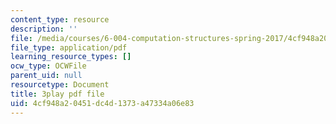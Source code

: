```yaml
---
content_type: resource
description: ''
file: /media/courses/6-004-computation-structures-spring-2017/4cf948a20451dc4d1373a47334a06e83_r3c31nh_iOc.pdf
file_type: application/pdf
learning_resource_types: []
ocw_type: OCWFile
parent_uid: null
resourcetype: Document
title: 3play pdf file
uid: 4cf948a2-0451-dc4d-1373-a47334a06e83
---
```


